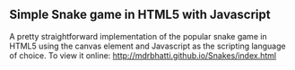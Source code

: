 Simple Snake game in HTML5 with Javascript
------------------------------------------
A pretty straightforward implementation of the popular snake game in HTML5 using the canvas element and Javascript as the scripting language of choice.
To view it online:
http://mdrbhatti.github.io/Snakes/index.html
